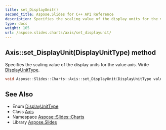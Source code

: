 ```yaml
---
title: set_DisplayUnit()
second_title: Aspose.Slides for C++ API Reference
description: Specifies the scaling value of the display units for the value axis. Write DisplayUnitType.
type: docs
weight: 105
url: /aspose.slides.charts/axis/set_displayunit/
---
```

## Axis::set_DisplayUnit(DisplayUnitType) method


Specifies the scaling value of the display units for the value axis. Write [DisplayUnitType](../../displayunittype/).

```cpp
void Aspose::Slides::Charts::Axis::set_DisplayUnit(DisplayUnitType value) override
```

## See Also

* Enum [DisplayUnitType](../../displayunittype/)
* Class [Axis](../)
* Namespace [Aspose::Slides::Charts](../../)
* Library [Aspose.Slides](../../../)